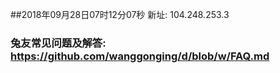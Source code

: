##2018年09月28日07时12分07秒 新址: 104.248.253.3
### 兔友常见问题及解答: https://github.com/wanggonging/d/blob/w/FAQ.md
